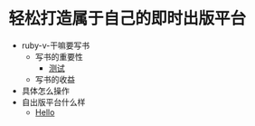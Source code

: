 # 轻松打造属于自己的即时出版平台

- ruby-v-干嘛要写书
  - 写书的重要性
      * [测试](/a-ruby-v-干嘛要写书/1-写书的重要性/测试.md)
  - 写书的收益
- 具体怎么操作
- 自出版平台什么样
    * [Hello](/c-自出版平台什么样/hello.md)
